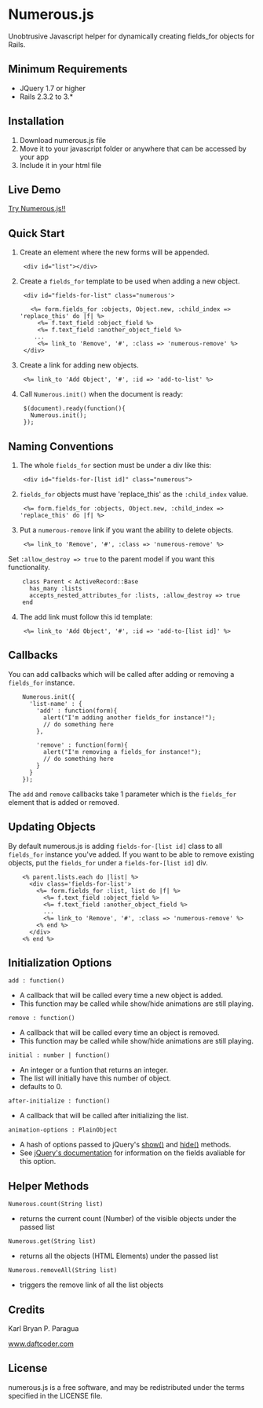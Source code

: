 # Numerous.js
Unobtrusive Javascript helper for dynamically creating fields_for objects for Rails.


## Minimum Requirements
- JQuery 1.7 or higher
- Rails 2.3.2 to 3.*


## Installation
1. Download numerous.js file
2. Move it to your javascript folder or anywhere that can be accessed by your app
3. Include it in your html file


## Live Demo

[Try Numerous.js!!](http://numerous-js.herokuapp.com/)


## Quick Start

1. Create an element where the new forms will be appended.

        <div id="list"></div>


2. Create a `fields_for` template to be used when adding a new object. 

        <div id="fields-for-list" class="numerous'>
        
          <%= form.fields_for :objects, Object.new, :child_index => 'replace_this' do |f| %>
            <%= f.text_field :object_field %>
            <%= f.text_field :another_object_field %>
           ...    
            <%= link_to 'Remove', '#', :class => 'numerous-remove' %>
        </div>


3. Create a link for adding new objects. 

        <%= link_to 'Add Object', '#', :id => 'add-to-list' %>



4. Call `Numerous.init()` when the document is ready:

        $(document).ready(function(){
          Numerous.init();
        });



## Naming Conventions

1. The whole `fields_for` section must be under a div like this:

        <div id="fields-for-[list id]" class="numerous">

2. `fields_for` objects must have 'replace_this' as the `:child_index` value.
        
        <%= form.fields_for :objects, Object.new, :child_index => 'replace_this' do |f| %>


3. Put a `numerous-remove` link if you want the ability to delete objects.
        
        <%= link_to 'Remove', '#', :class => 'numerous-remove' %>
      

  Set `:allow_destroy => true` to the parent model if you want this functionality.

        class Parent < ActiveRecord::Base
          has_many :lists
          accepts_nested_attributes_for :lists, :allow_destroy => true
        end


4. The add link must follow this id template:
        
        <%= link_to 'Add Object', '#', :id => 'add-to-[list id]' %>


## Callbacks
You can add callbacks which will be called after adding or removing a `fields_for` instance.

        Numerous.init({
          'list-name' : {
            'add' : function(form){
              alert("I'm adding another fields_for instance!");
              // do something here
            },
            
            'remove' : function(form){
              alert("I'm removing a fields_for instance!");
              // do something here
            }
          }
        });

The `add` and `remove` callbacks take 1 parameter which is the `fields_for` element that is added or removed. 


## Updating Objects
By default numerous.js is adding `fields-for-[list id]` class to all `fields_for` instance you've added.
If you want to be able to remove existing objects, put the `fields_for` under a `fields-for-[list id]` div.

        <% parent.lists.each do |list| %>
          <div class='fields-for-list'>
            <%= form.fields_for :list, list do |f| %>
              <%= f.text_field :object_field %>
              <%= f.text_field :another_object_field %>
              ...    
              <%= link_to 'Remove', '#', :class => 'numerous-remove' %>
            <% end %>
          </div>
        <% end %>

## Initialization Options

`add : function()`
- A callback that will be called every time a new object is added.
- This function may be called while show/hide animations are still playing.

`remove : function()`
- A callback that will be called every time an object is removed.
- This function may be called while show/hide animations are still playing.

`initial : number | function()`
- An integer or a funtion that returns an integer.
- The list will initially have this number of object.
- defaults to 0.

`after-initialize : function()`
- A callback that will be called after initializing the list.

`animation-options : PlainObject`
- A hash of options passed to jQuery's [show()](http://api.jquery.com/show/) and [hide()](http://api.jquery.com/hide/) methods.
- See [jQuery's documentation](http://api.jquery.com/) for information on the fields avaliable for this option.

## Helper Methods

`Numerous.count(String list)`
- returns the current count (Number) of the visible objects under the passed list


`Numerous.get(String list)`
- returns all the objects (HTML Elements) under the passed list


`Numerous.removeAll(String list)`
- triggers the remove link of all the list objects

## Credits

Karl Bryan P. Paragua

www.daftcoder.com


## License

numerous.js is a free software, and may be redistributed under the terms specified in the LICENSE file.
